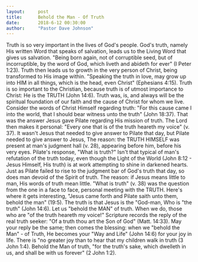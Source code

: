 ```yaml
---
layout:     post
title:      Behold the Man - Of Truth
date:       2018-6-12 00:30:00
author:     "Pastor Dave Johnson"
---
```


Truth is so very important in the lives of God's people. God's truth, namely His written Word that speaks of salvation, leads us to the Living Word that gives us salvation. "Being born again, not of corruptible seed, but of incorruptible, by the word of God, which liveth and abideth for ever" (I Peter 1:23). Truth then leads us to growth in the very person of Christ, being transformed to His image within. "Speaking the truth in love, may grow up into HIM in all things, which is the head, even Christ" (Ephesians 4:15). Truth is so important to the Christian, because truth is of utmost importance to Christ: He is the TRUTH (John 14:6). Truth was, is, and always will be the spiritual foundation of our faith and the cause of Christ for whom we live. Consider the words of Christ Himself regarding truth: "For this cause came I into the world, that I should bear witness unto the truth" (John 18:37). That was the answer Jesus gave Pilate regarding His mission of truth. The Lord then makes it personal: "Every one that is of the truth heareth my voice" (v. 37). It wasn't Jesus that needed to give answer to Pilate that day, but Pilate needed to give answer to Jesus, The reason: the TRUTH HIMSELF was present at man's judgment hall (v. 28), appearing before him, before his very eyes. Pilate's response, "What is truth?" Isn't that typical of man's refutation of the truth today, even though the Light of the World (John 8:12 - Jesus Himself, His truth) is at work attempting to shine in darkened hearts. Just as Pilate failed to rise to the judgment bar of God's truth that day, so does man devoid of the Spirit of truth. The reason: if Jesus means little to man, His words of truth mean little. "What is truth" (v. 38) was the question from the one in a face to face, personal meeting with the TRUTH. Here's where it gets interesting, "Jesus came forth and Pilate saith unto them, behold the man" (19:5). The truth is that Jesus is the "God-man, Who is "the truth" (John 14:6). Let us "behold the MAN" of truth. When we do, those who are "of the truth heareth my voice!" Scripture records the reply of the real truth seeker: "Of a truth thou art the Son of God" (Matt. 14:33). May your reply be the same; then comes the blessing: when we "behold the Man" - of Truth, He becomes your "Way and Life" (John 14:6) for your joy in life. There is "no greater joy than to hear that my children walk in truth (3 John 1:4). Behold the Man of truth, "for the truth's sake, which dwelleth in us, and shall be with us forever" (2 John 1:2).
